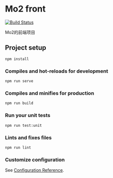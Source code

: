 # Mo2 front
[![Build Status](https://drone.pivotstudio.cn/api/badges/Monkey-Mouse/mo2-front/status.svg)](https://drone.pivotstudio.cn/Monkey-Mouse/mo2-front)  


Mo2的前端项目

## Project setup
```
npm install
```

### Compiles and hot-reloads for development
```
npm run serve
```

### Compiles and minifies for production
```
npm run build
```

### Run your unit tests
```
npm run test:unit
```

### Lints and fixes files
```
npm run lint
```

### Customize configuration
See [Configuration Reference](https://cli.vuejs.org/config/).
